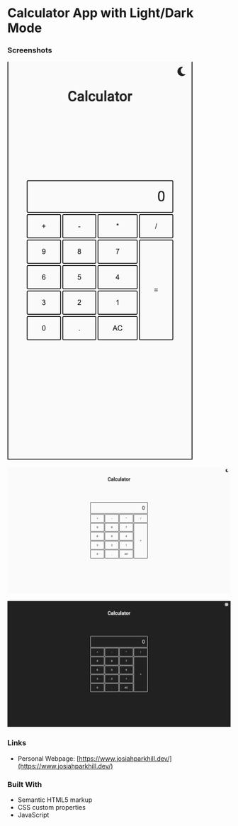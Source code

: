 # Calculator App with Light/Dark Mode

### Screenshots

![mobile version](./assets/mobile-design.png)

![desktop version](./assets/desktop-design.png)

![dark mode](./assets/dark-mode.png)

### Links

- Personal Webpage: [https://www.josiahparkhill.dev/](https://www.josiahparkhill.dev/)

### Built With

- Semantic HTML5 markup
- CSS custom properties
- JavaScript
